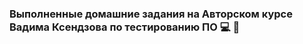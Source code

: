 ### Выполненные домашние задания на Авторском курсе Вадима Ксендзова по тестированию ПО :computer: :iphone: ###

